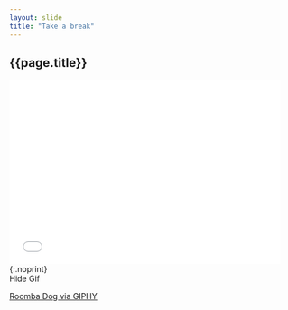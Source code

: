 ```yaml
---
layout: slide
title: "Take a break"
---
```


## {{page.title}}

<iframe src="//giphy.com/embed/Eq7T3GwDAlggE" width="480" height="327" frameBorder="0" class="giphy-embed" allowFullScreen></iframe>
{:.noprint}

<div class="hide-gif">
Hide Gif
</div>

<p class="notes">

<a href="http://giphy.com/gifs/cheezburger-funny-dog-Eq7T3GwDAlggE">Roomba
Dog via GIPHY</a>

</p>
